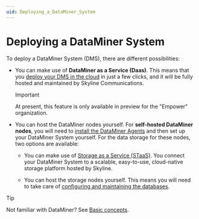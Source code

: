 ```yaml
---
uid: Deploying_a_DataMiner_System
---
```


# Deploying a DataMiner System

To deploy a DataMiner System (DMS), there are different possibilities:

- You can make use of **DataMiner as a Service (Daas)**. This means that you [deploy your DMS in the cloud](xref:Deploying_a_DMS_in_the_cloud) in just a few clicks, and it will be fully hosted and maintained by Skyline Communications.

  > [!IMPORTANT]
  > At present, this feature is only available in preview for the "Empower" organization.

- You can host the DataMiner nodes yourself. For **self-hosted DataMiner nodes**, you will need to [install the DataMiner Agents](xref:Installing_a_DataMiner_Agent) and then set up your DataMiner System yourself. For the data storage for these nodes, two options are available:

  - You can make use of [Storage as a Service (STaaS)](xref:STaaS). You connect your DataMiner System to a scalable, easy-to-use, cloud-native storage platform hosted by Skyline.

  - You can host the storage nodes yourself. This means you will need to take care of [configuring and maintaining the databases](xref:Configuring_dedicated_clustered_storage).

> [!TIP]
> Not familiar with DataMiner? See [Basic concepts](xref:BasicConcepts).
